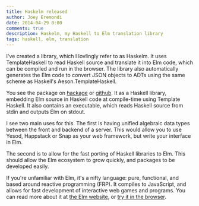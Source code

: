 ```yaml
---
title: Haskelm released
author: Joey Eremondi
date: 2014-04-29 0:00
comments: true
description: Haskelm, my Haskell to Elm translation library
tags: haskell, elm, translation
---
```


I've created a library, which I lovlingly refer to as Haskelm.
It uses TemplateHaskell to read Haskell source and translate it into
Elm code, which can be compiled and run in the browser.
The library also automatically generates the Elm code to convert
JSON objects to ADTs using the same scheme as Haskell's Aeson.TemplateHaskell.

You see the package on [hackage](http://hackage.haskell.org/package/haskelm) or 
[github](https://github.com/JoeyEremondi/haskelm).
It as a Haskell library, embedding Elm source
in Haskell code at compile-time using Template Haskell.
It also contains an executable, which reads Haskell source from stdin
and outputs Elm on stdout.

I see two main uses for this.
The first is having unified algebraic data types between the
front and backend of a server. This would allow you to use Yesod,
Happstack or Snap as your web framework, but write your interface
in Elm.

The second is to allow for the fast porting of Haskell libraries
to Elm. This should allow the Elm ecosystem to grow quickly,
and packages to be developed easily.

If you're unfamiliar with Elm, it's a nifty language: pure, functional,
and based around reactive programming (FRP).
It compiles to JavaScript, and allows for fast development of
interactive web games and programs.
You can read more about it at [the Elm website](http://elm-lang.org),
or [try it in the browser](http://elm-lang.org/try).
